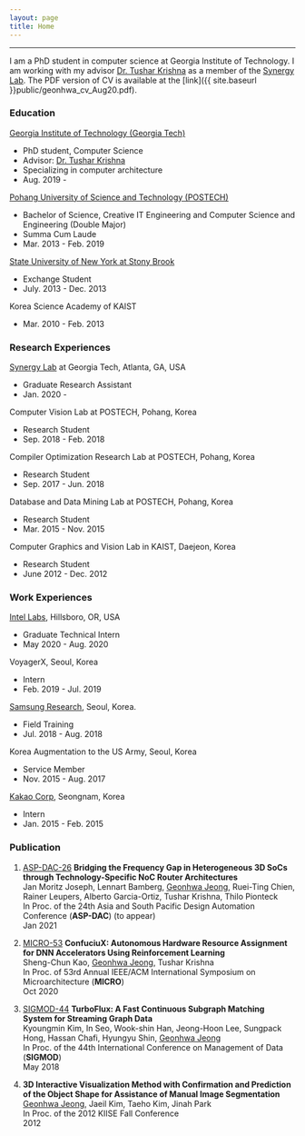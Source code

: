 ```yaml
---
layout: page
title: Home
---
```

-------------------------------------------------------
I am a PhD student in computer science at Georgia Institute of Technology. I am working with my advisor [Dr. Tushar Krishna](https://tusharkrishna.ece.gatech.edu/) as a member of the [Synergy Lab](https://synergy.ece.gatech.edu/). 
The PDF version of CV is available at the [link]({{ site.baseurl }}public/geonhwa_cv_Aug20.pdf).



### Education
 [Georgia Institute of Technology (Georgia Tech)](https://www.gatech.edu/) 
   * PhD student, Computer Science
   * Advisor: [Dr. Tushar Krishna](https://tusharkrishna.ece.gatech.edu/)
   * Specializing in computer architecture
   * Aug. 2019 -  

[Pohang University of Science and Technology (POSTECH)](http://www.postech.ac.kr/eng/)  
  * Bachelor of Science, Creative IT Engineering and Computer Science and Engineering (Double Major)
  * Summa Cum Laude
  * Mar. 2013 - Feb. 2019  

[State University of New York at Stony Brook](https://www.stonybrook.edu/)  
  * Exchange Student
  * July. 2013 - Dec. 2013  

Korea Science Academy of KAIST  
  * Mar. 2010 - Feb. 2013

### Research Experiences

[Synergy Lab](https://synergy.ece.gatech.edu/) at Georgia Tech, Atlanta, GA, USA  
  * Graduate Research Assistant
  * Jan. 2020 -  
  
Computer Vision Lab at POSTECH, Pohang, Korea  
  * Research Student
  * Sep. 2018 - Feb. 2018  
  
Compiler Optimization Research Lab at POSTECH, Pohang, Korea  
  * Research Student
  * Sep. 2017 - Jun. 2018  
  
Database and Data Mining Lab at POSTECH, Pohang, Korea  
  * Research Student
  * Mar. 2015 - Nov. 2015  
  
Computer Graphics and Vision Lab in KAIST, Daejeon, Korea  
  * Research Student
  * June 2012 - Dec. 2012  

### Work Experiences


[Intel Labs](https://www.intel.com/content/www/us/en/research/overview.html), Hillsboro, OR, USA  
  * Graduate Technical Intern
  * May 2020 - Aug. 2020  

VoyagerX, Seoul, Korea
  * Intern
  * Feb. 2019 - Jul. 2019  

[Samsung Research](https://research.samsung.com/), Seoul, Korea. 
  * Field Training
  * Jul. 2018 - Aug. 2018  

Korea Augmentation to the US Army, Seoul, Korea  
  * Service Member
  * Nov. 2015 - Aug. 2017  

[Kakao Corp](https://www.kakaocorp.com/?lang=en), Seongnam, Korea  
  * Intern
  * Jan. 2015 - Feb. 2015  


### Publication

1. <a class="badge-base badge-aspdac" href="http://www.aspdac.com/aspdac2021/" target="_blank">ASP-DAC-26</a> **Bridging the Frequency Gap in Heterogeneous 3D SoCs through Technology-Specific NoC Router Architectures**  
Jan Moritz Joseph, Lennart Bamberg, <ins>Geonhwa Jeong</ins>, Ruei-Ting Chien, Rainer Leupers, Alberto Garcia-Ortiz, Tushar Krishna, Thilo Pionteck  
In Proc. of the 24th Asia and South Pacific Design Automation Conference (**ASP-DAC**) (to appear)  
Jan 2021

2. <a class="badge-base badge-micro" href="http://www.microarch.org/micro53" target="_blank">MICRO-53</a> **ConfuciuX: Autonomous Hardware Resource Assignment for DNN Accelerators Using Reinforcement Learning**  
Sheng-Chun Kao, <ins>Geonhwa Jeong</ins>, Tushar Krishna  
In Proc. of 53rd Annual IEEE/ACM International Symposium on Microarchitecture (**MICRO**)  
Oct 2020

3. <a class="badge-base badge-sigmod" href="https://sigmod2018.org/" target="_blank">SIGMOD-44</a> **TurboFlux: A Fast Continuous Subgraph Matching System for Streaming Graph Data**  
Kyoungmin Kim, In Seo, Wook-shin Han, Jeong-Hoon Lee, Sungpack Hong, Hassan Chafi, Hyungyu Shin, <ins>Geonhwa Jeong</ins>  
In Proc. of the 44th International Conference on Management of Data (**SIGMOD**)  
May 2018

4. **3D Interactive Visualization Method with Confirmation and Prediction of the Object Shape for Assistance of Manual Image Segmentation**  
<ins>Geonhwa Jeong</ins>, Jaeil Kim, Taeho Kim, Jinah Park  
In Proc. of the 2012 KIISE Fall Conference  
2012
